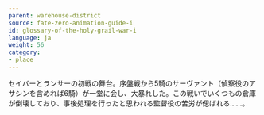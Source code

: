 ```yaml
---
parent: warehouse-district
source: fate-zero-animation-guide-i
id: glossary-of-the-holy-grail-war-i
language: ja
weight: 56
category:
- place
---
```


セイバーとランサーの初戦の舞台。序盤戦から5騎のサーヴァント（偵察役のアサシンを含めれば6騎）が一堂に会し、大暴れした。この戦いでいくつもの倉庫が倒壊しており、事後処理を行ったと思われる監督役の苦労が偲ばれる……。
